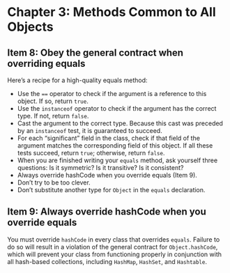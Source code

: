 # Chapter 3: Methods Common to All Objects

## Item 8: Obey the general contract when overriding equals

Here’s a recipe for a high-quality equals method:

- Use the `==` operator to check if the argument is a reference to this object. If so, return `true`.
- Use the `instanceof` operator to check if the argument has the correct type. If not, return `false`.
- Cast the argument to the correct type. Because this cast was preceded by an `instanceof` test, it is guaranteed to succeed.
- For each “significant” field in the class, check if that field of the argument matches the corresponding field of this object. If all these tests succeed, return `true`; otherwise, return `false`.
- When you are finished writing your `equals` method, ask yourself three questions: Is it symmetric? Is it transitive? Is it consistent?
- Always override hashCode when you override equals (Item 9).
- Don’t try to be too clever.
- Don’t substitute another type for `Object` in the `equals` declaration.

## Item 9: Always override hashCode when you override equals

You must override `hashCode` in every class that overrides `equals`. Failure to do so will result in a violation of the general contract for `Object.hashCode`, which will prevent your class from functioning properly in conjunction with all hash-based collections, including `HashMap`, `HashSet`, and `Hashtable`.
